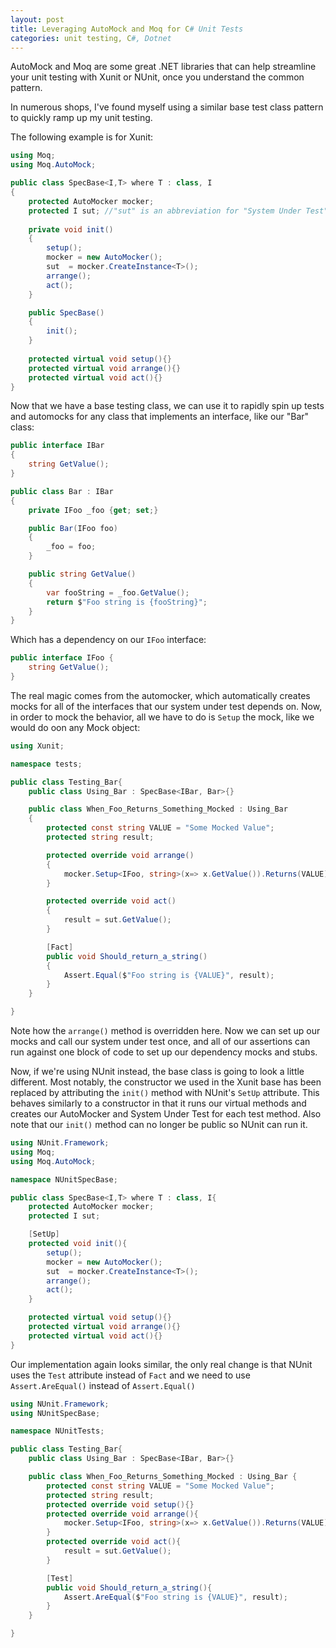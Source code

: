 ```yaml
---
layout: post
title: Leveraging AutoMock and Moq for C# Unit Tests
categories: unit testing, C#, Dotnet
---
```


AutoMock and Moq are some great .NET libraries that can help streamline your unit testing with Xunit or NUnit, once you understand the common pattern.

In numerous shops, I've found myself using a similar base test class pattern to quickly ramp up my unit testing.

The following example is for Xunit:
```csharp
using Moq;
using Moq.AutoMock;

public class SpecBase<I,T> where T : class, I
{
    protected AutoMocker mocker;
    protected I sut; //"sut" is an abbreviation for "System Under Test"
    
    private void init()
    {
        setup();
        mocker = new AutoMocker();
        sut  = mocker.CreateInstance<T>();
        arrange();
        act();
    }

    public SpecBase()
    {
        init();
    }
        
    protected virtual void setup(){}
    protected virtual void arrange(){}
    protected virtual void act(){}
}
```

Now that we have a base testing class, we can use it to rapidly spin up tests and automocks for any class that implements an interface, like our "Bar" class:
```csharp
public interface IBar 
{
    string GetValue();
}

public class Bar : IBar 
{
    private IFoo _foo {get; set;}

    public Bar(IFoo foo)
    {
        _foo = foo;
    }

    public string GetValue() 
    {
        var fooString = _foo.GetValue();
        return $"Foo string is {fooString}";
    }
}
```

Which has a dependency on our `IFoo` interface:
```csharp
public interface IFoo {
    string GetValue();
}
```

The real magic comes from the automocker, which automatically creates mocks for all of the interfaces that our system under test depends on. Now, in order to mock the behavior, all we have to do is `Setup` the mock, like we would do oon any Mock object:
```csharp
using Xunit;

namespace tests;

public class Testing_Bar{
    public class Using_Bar : SpecBase<IBar, Bar>{}

    public class When_Foo_Returns_Something_Mocked : Using_Bar 
    {
        protected const string VALUE = "Some Mocked Value";
        protected string result;

        protected override void arrange()
        {
            mocker.Setup<IFoo, string>(x=> x.GetValue()).Returns(VALUE);
        }

        protected override void act()
        {
            result = sut.GetValue();
        }

        [Fact]
        public void Should_return_a_string()
        {
            Assert.Equal($"Foo string is {VALUE}", result);
        }
    }

}
```

Note how the `arrange()` method is overridden here. Now we can set up our mocks and call our system under test once, and all of our assertions can run against one block of code to set up our dependency mocks and stubs.

Now, if we're using NUnit instead, the base class is going to look a little different. Most notably, the constructor we used in the Xunit base has been replaced by attributing the `init()` method with NUnit's `SetUp` attribute. This behaves similarly to a constructor in that it runs our virtual methods and creates our AutoMocker and System Under Test for each test method. Also note that our `init()` method can no longer be public so NUnit can run it.

```csharp
using NUnit.Framework;
using Moq;
using Moq.AutoMock;

namespace NUnitSpecBase;

public class SpecBase<I,T> where T : class, I{
    protected AutoMocker mocker;
    protected I sut;

    [SetUp]
    protected void init(){
        setup();
        mocker = new AutoMocker();
        sut  = mocker.CreateInstance<T>();
        arrange();
        act();
    }

    protected virtual void setup(){}
    protected virtual void arrange(){}
    protected virtual void act(){}
}
```

Our implementation again looks similar, the only real change is that NUnit uses the `Test` attribute instead of `Fact` and we need to use `Assert.AreEqual()` instead of `Assert.Equal()`

```csharp
using NUnit.Framework;
using NUnitSpecBase;

namespace NUnitTests;

public class Testing_Bar{
    public class Using_Bar : SpecBase<IBar, Bar>{}

    public class When_Foo_Returns_Something_Mocked : Using_Bar {
        protected const string VALUE = "Some Mocked Value";
        protected string result;
        protected override void setup(){}
        protected override void arrange(){
            mocker.Setup<IFoo, string>(x=> x.GetValue()).Returns(VALUE);
        }
        protected override void act(){
            result = sut.GetValue();
        }

        [Test]
        public void Should_return_a_string(){
            Assert.AreEqual($"Foo string is {VALUE}", result);
        }
    }

}
```
